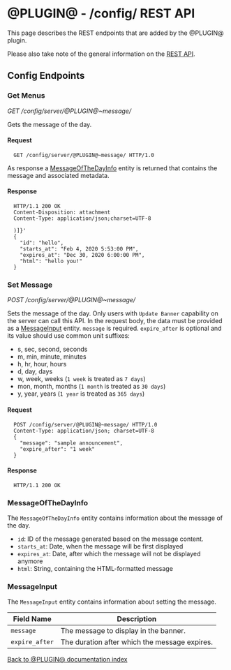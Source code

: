 @PLUGIN@ - /config/ REST API
============================

This page describes the REST endpoints that are added by the @PLUGIN@
plugin.

Please also take note of the general information on the
[REST API](../../../Documentation/rest-api.html).

<a id="config-endpoints"> Config Endpoints
------------------------------------------

### <a id="get-menus"> Get Menus
_GET /config/server/@PLUGIN@~message/_

Gets the message of the day.

#### Request

```
  GET /config/server/@PLUGIN@~message/ HTTP/1.0
```

As response a [MessageOfTheDayInfo](#message-of-the-day-info) entity
is returned that contains the message and associated metadata.

#### Response

```
  HTTP/1.1 200 OK
  Content-Disposition: attachment
  Content-Type: application/json;charset=UTF-8

  )]}'
  {
    "id": "hello",
    "starts_at": "Feb 4, 2020 5:53:00 PM",
    "expires_at": "Dec 30, 2020 6:00:00 PM",
    "html": "hello you!"
  }
```

### <a id="set-message"> Set Message
_POST /config/server/@PLUGIN@~message/_

Sets the message of the day. Only users with `Update Banner` capability on the
server can call this API. In the request body, the data must be provided as
a [MessageInput](#message-input) entity. `message` is
required. `expire_after` is optional and its value should use common unit
suffixes:

* s, sec, second, seconds
* m, min, minute, minutes
* h, hr, hour, hours
* d, day, days
* w, week, weeks (`1 week` is treated as `7 days`)
* mon, month, months (`1 month` is treated as `30 days`)
* y, year, years (`1 year` is treated as `365 days`)

#### Request

```
  POST /config/server/@PLUGIN@~message/ HTTP/1.0
  Content-Type: application/json; charset=UTF-8
  {
    "message": "sample announcement",
    "expire_after": "1 week"
  }
```

#### Response

```
  HTTP/1.1 200 OK
```

### <a id="message-of-the-day-info"> MessageOfTheDayInfo

The `MessageOfTheDayInfo` entity contains information about the message of the day.

* `id`: ID of the message generated based on the message content.
* `starts_at`: Date, when the message will be first displayed
* `expires_at`: Date, after which the message will not be displayed anymore
* `html`: String, containing the HTML-formatted message

### <a id="message-input"> MessageInput

The `MessageInput` entity contains information about setting the message.

| Field Name     | Description                                   |
|----------------|-----------------------------------------------|
| `message`      | The message to display in the banner.         |
| `expire_after` | The duration after which the message expires. |


[Back to @PLUGIN@ documentation index][index]

[index]: index.html
